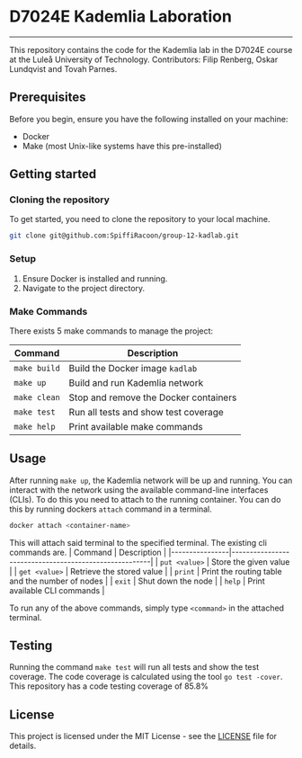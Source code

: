 # D7024E Kademlia Laboration

---

This repository contains the code for the Kademlia lab in the D7024E course at the Luleå University of Technology.
Contributors: Filip Renberg, Oskar Lundqvist and Tovah Parnes.

## Prerequisites

Before you begin, ensure you have the following installed on your machine:

- Docker
- Make (most Unix-like systems have this pre-installed)

## Getting started

### Cloning the repository

To get started, you need to clone the repository to your local machine.

```bash
git clone git@github.com:SpiffiRacoon/group-12-kadlab.git
```

### Setup

1. Ensure Docker is installed and running.
2. Navigate to the project directory.

### Make Commands

There exists 5 make commands to manage the project:

| Command      | Description                           |
| ------------ | ------------------------------------- |
| `make build` | Build the Docker image `kadlab`       |
| `make up`    | Build and run Kademlia network        |
| `make clean` | Stop and remove the Docker containers |
| `make test`  | Run all tests and show test coverage  |
| `make help`  | Print available make commands         |

## Usage

After running `make up`, the Kademlia network will be up and running. You can interact with the network using the available command-line interfaces (CLIs).
To do this you need to attach to the running container. You can do this by running dockers `attach` command in a terminal.

```bash
docker attach <container-name>
```

This will attach said terminal to the specified terminal. The existing cli commands are.
| Command | Description |
|----------------|-------------------------------------------------------|
| `put <value>` | Store the given value |
| `get <value>` | Retrieve the stored value |
| `print` | Print the routing table and the number of nodes |
| `exit` | Shut down the node |
| `help` | Print available CLI commands |

To run any of the above commands, simply type `<command>` in the attached terminal.

## Testing

Running the command `make test` will run all tests and show the test coverage. The code coverage is calculated using the tool `go test -cover`. This repository has a code testing coverage of 85.8% <!-- TODO: update test coverage -->

## License

This project is licensed under the MIT License - see the [LICENSE](LICENSE) file for details.
